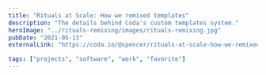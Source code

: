 ```yaml
---
title: "Rituals at Scale: How we remixed templates"
description: "The details behind Coda's custom templates system."
heroImage: "../rituals-remixing/images/rituals-remixing.jpg"
pubDate: "2021-05-13"
externalLink: "https://coda.io/@spencer/rituals-at-scale-how-we-remixed-templates"

tags: ["projects", "software", "work", "favorite"]
---
```

